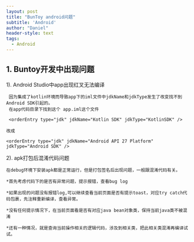 ```yaml
---
layout: post
title: "BunToy android问题"
subtitle: 'Android'
author: "Daniel"
header-style: text
tags:
  - Android
---
```



## 1. Buntoy开发中出现问题

  1). Android Studio中app出现红叉无法编译
  
     因为集成了kotlin环境而导致app下的iml文件中jdkName和jdkType发生了改变找不到Android SDK引起的。
	 在app代码目录下找到这个 app.iml这个文件
	 
	 <orderEntry type="jdk" jdkName="Kotlin SDK" jdkType="KotlinSDK" />
	 
    改成
	 
	<orderEntry type="jdk" jdkName="Android API 27 Platform" jdkType="Android SDK" />

  2). apk打包后混淆代码问题
  
    在debug环境下安装apk都是正常运行，但是打包签名后出现问题，一般跟混淆代码有关。
	
	*首先考虑代码下的是否有异常问题，提示报错，查看bug log 
	
	*如果出现的问题没有报错log,可以继续查看当前页面是否有提示toast，对应try catch代码包裹，先注释重新编译，查看异常。
	
	*没有任何提示情况下，在当前页面看是否有对应java bean对象类，保持当前java类不被混淆
	
	*还有一种情况，就是查询当前操作相关的逻辑代码，涉及到相关类，把此相关类混淆再编译试试。
   
   